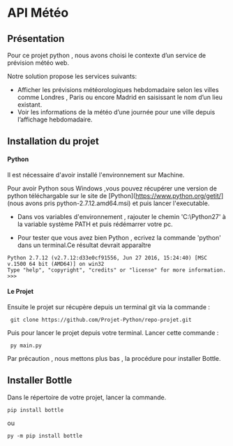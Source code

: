 # API Météo

## Présentation

Pour ce projet python , nous avons choisi le contexte d’un service de prévision météo web.  

Notre solution propose les services suivants:
- Afficher les prévisions météorologiques hebdomadaire selon les villes comme Londres , Paris ou encore Madrid en saisissant le nom d’un lieu existant.
- Voir les informations de la météo d’une journée pour une ville depuis l’affichage hebdomadaire.

## Installation du projet

#### Python

Il est nécessaire d'avoir installé l'environnement sur Machine.

Pour avoir Python sous Windows ,vous pouvez récupérer une version de python téléchargable sur le site de [Python](https://www.python.org/getit/] (nous avons pris python-2.7.12.amd64.msi) et puis lancer l'executable.

- Dans vos variables d'environnement , rajouter le chemin 'C:\Python27' à la variable système PATH et puis rédémarrer votre pc.

- Pour tester que vous avez bien Python , ecrivez la commande 'python' dans un terminal.Ce résultat devrait apparaître

```
Python 2.7.12 (v2.7.12:d33e0cf91556, Jun 27 2016, 15:24:40) [MSC v.1500 64 bit (AMD64)] on win32
Type "help", "copyright", "credits" or "license" for more information.
>>>
```

#### Le Projet


Ensuite le projet sur récupère depuis un terminal git via la commande :   
```
 git clone https://github.com/Projet-Python/repo-projet.git

```

Puis pour lancer le projet depuis votre terminal. Lancer cette commande :  

```
 py main.py
```

Par précaution , nous mettons plus bas , la procédure pour installer Bottle.

## Installer Bottle

Dans le répertoire de votre projet, lancer la commande.
```
pip install bottle  
```
ou
```
py -m pip install bottle
```
